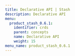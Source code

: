 ```yaml
---
title: Declarative API | Stash
description: Declarative API
menu:
  product_stash_0.6.1:
    identifier: crds
    parent: concepts
    name: Declarative API
    weight: 15
menu_name: product_stash_0.6.1
---
```

